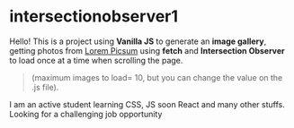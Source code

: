 # intersectionobserver1

Hello! This is a project using **Vanilla JS** to generate an **image gallery**, getting photos from [Lorem Picsum](https://https://picsum.photos/) using **fetch** and **Intersection Observer** to load once at a time when scrolling the page. 
>(maximum images to load= 10, but you can change the value on the .js file).

I am an active student learning CSS, JS soon React and many other stuffs. Looking for a challenging job opportunity
